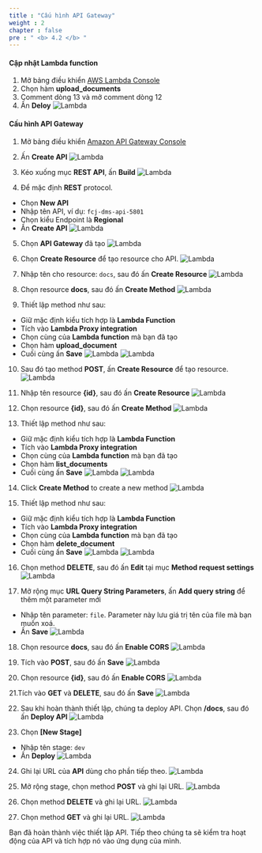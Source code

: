 ```yaml
---
title : "Cấu hình API Gateway"
weight : 2
chapter : false
pre : " <b> 4.2 </b> "
---
```


#### Cập nhật Lambda function

1. Mở bảng điều khiển [AWS Lambda Console](https://console.aws.amazon.com/lambda)
2. Chọn hàm **upload_documents**
3. Comment dòng 13 và mở comment dòng 12
4. Ấn **Deloy**
![Lambda](/API-Gateway-Security-and-Rate-Limiting/images/4.frontendintergrationwithapigateway/016-frontendintergrationwithapigateway.png)


#### Cấu hình API Gateway
1. Mở bảng điều khiển [Amazon API Gateway Console]()
2. Ấn **Create API**
![Lambda](/API-Gateway-Security-and-Rate-Limiting/images/4.frontendintergrationwithapigateway/017-frontendintergrationwithapigateway.png)

3. Kéo xuống mục **REST API**, ấn **Build**
![Lambda](/API-Gateway-Security-and-Rate-Limiting/images/4.frontendintergrationwithapigateway/018-frontendintergrationwithapigateway.png)

4. Để mặc định **REST** protocol.
 + Chọn **New API**
 + Nhập tên API, ví dụ: `fcj-dms-api-5801`
 + Chọn kiểu Endpoint là **Regional**
 + Ấn **Create API**
![Lambda](/API-Gateway-Security-and-Rate-Limiting/images/4.frontendintergrationwithapigateway/019-frontendintergrationwithapigateway.png)

5. Chọn **API Gateway** đã tạo
![Lambda](/API-Gateway-Security-and-Rate-Limiting/images/4.frontendintergrationwithapigateway/019-frontendintergrationwithapigateway.png)

6. Chọn **Create Resource** để tạo resource cho API.
![Lambda](/API-Gateway-Security-and-Rate-Limiting/images/4.frontendintergrationwithapigateway/021-frontendintergrationwithapigateway.png)

7. Nhập tên cho resource: `docs`, sau đó ấn **Create Resource**
![Lambda](/API-Gateway-Security-and-Rate-Limiting/images/4.frontendintergrationwithapigateway/022-frontendintergrationwithapigateway.png)

8. Chọn resource **docs**, sau đó ấn **Create Method**
![Lambda](/API-Gateway-Security-and-Rate-Limiting/images/4.frontendintergrationwithapigateway/023-frontendintergrationwithapigateway.png)

9. Thiết lập method như sau:
 + Giữ mặc định kiểu tích hợp là **Lambda Function**
 + Tích vào **Lambda Proxy integration**
 + Chọn cùng của **Lambda function** mà bạn đã tạo
 + Chọn hàm **upload_document** 
 + Cuối cùng ấn **Save**
![Lambda](/API-Gateway-Security-and-Rate-Limiting/images/4.frontendintergrationwithapigateway/024-frontendintergrationwithapigateway.png)
![Lambda](/API-Gateway-Security-and-Rate-Limiting/images/4.frontendintergrationwithapigateway/025-frontendintergrationwithapigateway.png)

10. Sau đó tạo method **POST**, ấn **Create Resource** để tạo resource.
![Lambda](/API-Gateway-Security-and-Rate-Limiting/images/4.frontendintergrationwithapigateway/026-frontendintergrationwithapigateway.png)

11. Nhập tên resource **{id}**, sau đó ấn **Create Resource**
![Lambda](/API-Gateway-Security-and-Rate-Limiting/images/4.frontendintergrationwithapigateway/027-frontendintergrationwithapigateway.png)

12. Chọn resource **{id}**, sau đó ấn **Create Method**
![Lambda](/API-Gateway-Security-and-Rate-Limiting/images/4.frontendintergrationwithapigateway/028-frontendintergrationwithapigateway.png)

13. Thiết lập method như sau:
 + Giữ mặc định kiểu tích hợp là **Lambda Function**
 + Tích vào **Lambda Proxy integration**
 + Chọn cùng của **Lambda function** mà bạn đã tạo
 + Chọn hàm **list_documents** 
 + Cuối cùng ấn **Save**
![Lambda](/API-Gateway-Security-and-Rate-Limiting/images/4.frontendintergrationwithapigateway/029-frontendintergrationwithapigateway.png)
![Lambda](/API-Gateway-Security-and-Rate-Limiting/images/4.frontendintergrationwithapigateway/030-frontendintergrationwithapigateway.png)

14. Click **Create Method** to create a new method
![Lambda](/API-Gateway-Security-and-Rate-Limiting/images/4.frontendintergrationwithapigateway/031-frontendintergrationwithapigateway.png)

15. Thiết lập method như sau:
 + Giữ mặc định kiểu tích hợp là **Lambda Function**
 + Tích vào **Lambda Proxy integration**
 + Chọn cùng của **Lambda function** mà bạn đã tạo
 + Chọn hàm **delete_document** 
 + Cuối cùng ấn **Save**
![Lambda](/API-Gateway-Security-and-Rate-Limiting/images/4.frontendintergrationwithapigateway/032-frontendintergrationwithapigateway.png)
![Lambda](/API-Gateway-Security-and-Rate-Limiting/images/4.frontendintergrationwithapigateway/033-frontendintergrationwithapigateway.png)

16. Chọn method **DELETE**, sau đó ấn **Edit** tại mục **Method request settings**
![Lambda](/API-Gateway-Security-and-Rate-Limiting/images/4.frontendintergrationwithapigateway/034-frontendintergrationwithapigateway.png)

17. Mở rộng mục **URL Query String Parameters**, ấn **Add query string** để thêm một parameter mới
 + Nhập tên parameter: `file`. Parameter này lưu giá trị tên của file mà bạn muốn xoá.
 + Ấn **Save**
![Lambda](/API-Gateway-Security-and-Rate-Limiting/images/4.frontendintergrationwithapigateway/035-frontendintergrationwithapigateway.png)

18. Chọn resource **docs**, sau đó ấn **Enable CORS**
![Lambda](/API-Gateway-Security-and-Rate-Limiting/images/4.frontendintergrationwithapigateway/036-frontendintergrationwithapigateway.png)

19. Tích vào **POST**, sau đó ấn **Save**
![Lambda](/API-Gateway-Security-and-Rate-Limiting/images/4.frontendintergrationwithapigateway/037-frontendintergrationwithapigateway.png)

20. Chọn resource **{id}**, sau đó ấn **Enable CORS**
![Lambda](/API-Gateway-Security-and-Rate-Limiting/images/4.frontendintergrationwithapigateway/038-frontendintergrationwithapigateway.png)

21.Tích vào **GET** và **DELETE**, sau đó ấn **Save**
![Lambda](/API-Gateway-Security-and-Rate-Limiting/images/4.frontendintergrationwithapigateway/039-frontendintergrationwithapigateway.png)

22. Sau khi hoàn thành thiết lập, chúng ta deploy API. Chọn **/docs**, sau đó ấn **Deploy API**
![Lambda](/API-Gateway-Security-and-Rate-Limiting/images/4.frontendintergrationwithapigateway/040-frontendintergrationwithapigateway.png)

23. Chọn **[New Stage]**
 + Nhập tên stage: `dev`
 + Ấn **Deploy**
![Lambda](/API-Gateway-Security-and-Rate-Limiting/images/4.frontendintergrationwithapigateway/041-frontendintergrationwithapigateway.png)

24. Ghi lại URL của **API** dùng cho phần tiếp theo.
![Lambda](/API-Gateway-Security-and-Rate-Limiting/images/4.frontendintergrationwithapigateway/042-frontendintergrationwithapigateway.png)

25. Mở rộng stage, chọn method **POST** và ghi lại URL.
![Lambda](/API-Gateway-Security-and-Rate-Limiting/images/4.frontendintergrationwithapigateway/043-frontendintergrationwithapigateway.png)

26. Chọn method **DELETE** và ghi lại URL.
![Lambda](/API-Gateway-Security-and-Rate-Limiting/images/4.frontendintergrationwithapigateway/044-frontendintergrationwithapigateway.png)

27. Chọn method **GET** và ghi lại URL.
![Lambda](/API-Gateway-Security-and-Rate-Limiting/images/4.frontendintergrationwithapigateway/045-frontendintergrationwithapigateway.png)

Bạn đã hoàn thành việc thiết lập API. Tiếp theo chúng ta sẽ kiểm tra hoạt động của API và tích hợp nó vào ứng dụng của mình.



